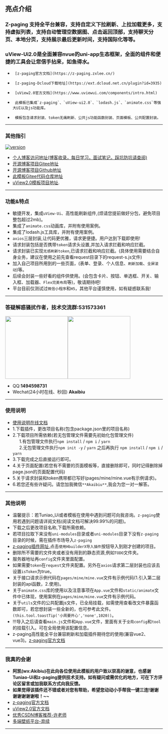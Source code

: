 ## 亮点介绍
### **Z-paging** 支持全平台兼容，支持自定义下拉刷新、上拉加载更多，支持虚拟列表，支持自动管理空数据图、点击返回顶部，支持聊天分页、本地分页，支持展示最后更新时间，支持国际化等等。
### **uView-Ui2.0**是全面兼容nvue的uni-app生态框架，全面的组件和便捷的工具会让您信手拈来，如鱼得水。
*      [z-paging官方文档](https://z-paging.zxlee.cn/)
*      [z-paging-Dcloud下载地址](https://ext.dcloud.net.cn/plugin?id=3935)
*      [uView2.0官方文档](https://www.uviewui.com/components/intro.html)
*      此模板已集成`z-paging`、`uView-ui2.0`、`lodash.js`、`animate.css`等强大UI以及js功能库。
*      模板包含请求封装、token无痛刷新、公共js功能函数封装、页面模板、公共配置封装。
***

### 其他指引
[![version](https://img.shields.io/badge/version-2.4.8-blue)](https://github.com/SmileZXLee/uni-z-paging)
*  [个人博客访问地址(博客收录，每日学习，面试笔记，踩坑防坑请查阅)](https://salephine.asia)
*  [开源博客项目Gitee地址](https://gitee.com/AkaiBlog/akai-blog)
*  [开源博客项目Github地址](https://github.com/akaibiu/akaibui.github.io)
*  [此模板Gitee代码仓库地址](https://gitee.com/AkaiBlog/akai-uni)
*  [uView2.0模板项目地址](https://ext.dcloud.net.cn/plugin?id=10882).
***


### 功能&特点
*  敏捷开发，集成`uView-Ui`、高性能刷新组件,(烦请您提前做好分包，避免项目整包超过2mb)。
*  集成了`animate.css`动画库，并附有使用案例。
*  集成了lodash.js工具库，并附有使用案例。
*  `axios`三层封装,让代码更优雅，请求更便捷。用户达到下载即使用!
*  请求封装包括是否携带`token`请求头设置,并加入请求拦截和响应拦截。
*  请求封装已实现`无感刷新token`,已请求拦截和响应拦截。(具体使用需要结合自身业务，建议在使用之前先查看request目录下的request-s.js文件)
*  加入自己项目所用到的一些页面，(表单、登录、个人信息、`刷新加载`、`全屏滚动`)等。
*  后续会封装一些好看的组件供使用。(会包含卡片、按钮、单选框、开关、输入框、加载器、`Flex完美布局`等)，敬请期待吧!
*  平台目前仅测试过`微信小程序`和`H5`，其他平台谨慎使用，如有疑惑联系我!
***


### 答疑解惑骚扰作者，技术交流群:**531573361**
<img src="https://mp-544a8cd9-03b3-41fd-9f50-daa7de994b60.cdn.bspapp.com/cloudstorage/8c467fb0-5827-448f-94c0-87f428f9c8eb.jpg" width="200" /><img src="https://mp-544a8cd9-03b3-41fd-9f50-daa7de994b60.cdn.bspapp.com/cloudstorage/b6630d78-0859-4f50-a6b6-1d6c73b8b375.jpg" width="200"/>
*  QQ:**1494598731**
*  Wechat(24小时在线、秒回)  **Akaibiu**
***


### 使用说明
* [使用说明在线文档](https://salephine.asia)
* 1.下载插件，更改项目名称(包含package.json里的项目名称)
* 2.下载项目所需依赖(若无包管理文件需要先初始化包管理文件)<br />&ensp;&ensp;&ensp;1.有包管理文件执行`npm install` /  `npm i` / `yarn` <br />&ensp;&ensp;&ensp;2.无包管理文件执行`npm init -y` / `yarn` 之后再执行 `npm install` /  `npm i` / `yarn`
* 3.下载完成之后直接运行即可。
* 4.关于页面配置(若您有不需要的页面模板等，直接删除即可，同时记得删除掉page.json的页面配置代码)
* 5.关于请求封装和token携带都已写好(pages/mine/mine.vue有示例请求)。
* 6.若您还有些许疑问。请您加我微信`**Akaibiu**`,我会为您一对一解答。
***


### 其他说明
*  温馨提示：若Tuniao_Ui或者模板在使用中遇到问题可向我咨询。`z-paging`使用若遇到问题请详阅文档(阅读文档可解决99.99%的问题)。
*  下载之后更改项目名称,下载所需依赖。
*  若项目拉取下来没有`uni-modules`目录或者`uni-modules`目录下没有`z-paging`目录的时候，需在插件市场导入`z-paging`
*  [z-paging插件网址](https://ext.dcloud.net.cn/plugin?id=3935),点击`使用HbuilderX导入插件`按钮导入到刚才创建的项目。
*  删除所不需要的文件夹或者没有用到的静态资源,例如`TODO`文件夹。
*  服务器地址再`config`文件夹里面配置。
*  如果需要`token`在`request`文件夹配置。另外在`axios`请求第二层封装也应该去设置`isToken`为true。
*  关于接口请求示例代码在`pages/mine/mine.vue`文件有示例代码(1.引入第二层封装的api函数，2.使用)。
*  关于`animate.css`库的使用以及注意事项在`App.vue`文件和`static/animate`文件中已体现，使用案例在`pages/mine/mine.vue`文件有示例代码。
*  关于`utils`文件的公共配置js文件，已全局挂载，如需使用查看改文件暴露函数即可，若您想封装一些全新的，也可参考此文件。`(this.tool.toastTip('小周要开心','none',1020))`。
*  !!!导入之后请查看`main.js`文件和`App.vue`文件，里面有关于`全局config`和`tool`的挂载引入。可在全局使用该配置信息。
*  z-paging高性能全平台兼容刷新和加载插件期待您的使用(兼容vue2、vue3)。[z-paging官方文档](https://z-paging.zxlee.cn/)   
***


### 我真的会谢
*  **阿凯(wx:Akibiu)在此向各位使用此模板的用户致以崇高的谢意，也感谢Tuniao-Ui和z-paging提供技术支持。如有疑问或需优化的地方，可在下方评论区留言或加我联系方式向我反馈。**
*  **如果觉得该插件还不错或者对您有帮助，希望您动动小手帮我一键三连!谢谢谢谢谢谢谢啦！~~**
*  [z-paging官方文档](https://z-paging.zxlee.cn/)
*  [uView2.0官方文档](https://www.uviewui.com/components/intro.html)
*  [优秀CSDN博客推荐-许老师](https://blog.csdn.net/weixin_55176089?type=blog) 
*  [多端壁纸平台-弃续](http://sevensugar.com/)
***




